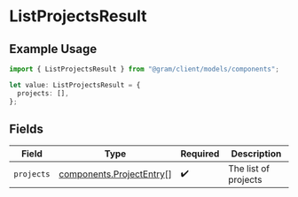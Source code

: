 # ListProjectsResult

## Example Usage

```typescript
import { ListProjectsResult } from "@gram/client/models/components";

let value: ListProjectsResult = {
  projects: [],
};
```

## Fields

| Field                                                                | Type                                                                 | Required                                                             | Description                                                          |
| -------------------------------------------------------------------- | -------------------------------------------------------------------- | -------------------------------------------------------------------- | -------------------------------------------------------------------- |
| `projects`                                                           | [components.ProjectEntry](../../models/components/projectentry.md)[] | :heavy_check_mark:                                                   | The list of projects                                                 |